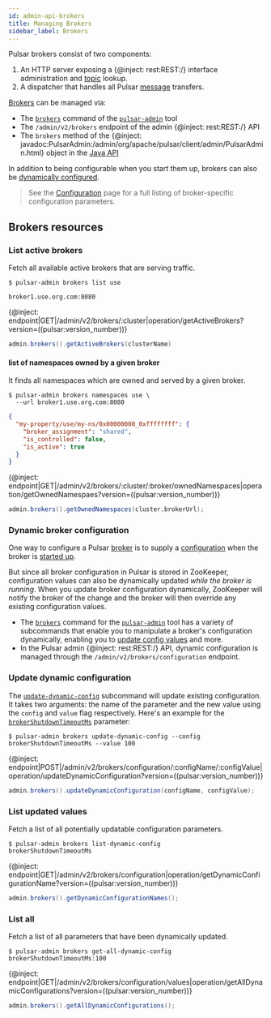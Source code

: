 ```yaml
---
id: admin-api-brokers
title: Managing Brokers
sidebar_label: Brokers
---
```


Pulsar brokers consist of two components:

1. An HTTP server exposing a {@inject: rest:REST:/} interface administration and [topic](reference-terminology.md#topic) lookup.
2. A dispatcher that handles all Pulsar [message](reference-terminology.md#message) transfers.

[Brokers](reference-terminology.md#broker) can be managed via:

* The [`brokers`](reference-pulsar-admin.md#brokers) command of the [`pulsar-admin`](reference-pulsar-admin.md) tool
* The `/admin/v2/brokers` endpoint of the admin {@inject: rest:REST:/} API
* The `brokers` method of the {@inject: javadoc:PulsarAdmin:/admin/org/apache/pulsar/client/admin/PulsarAdmin.html} object in the [Java API](client-libraries-java.md)

In addition to being configurable when you start them up, brokers can also be [dynamically configured](#dynamic-broker-configuration).

> See the [Configuration](reference-configuration.md#broker) page for a full listing of broker-specific configuration parameters.

## Brokers resources

### List active brokers

Fetch all available active brokers that are serving traffic.

<!--DOCUSAURUS_CODE_TABS-->
<!--pulsar-admin-->

```shell
$ pulsar-admin brokers list use
```

```
broker1.use.org.com:8080
```

<!--REST API-->

{@inject: endpoint|GET|/admin/v2/brokers/:cluster|operation/getActiveBrokers?version=((pulsar:version_number))}

<!--JAVA-->

```java
admin.brokers().getActiveBrokers(clusterName)
```

<!--END_DOCUSAURUS_CODE_TABS-->

#### list of namespaces owned by a given broker

It finds all namespaces which are owned and served by a given broker.

<!--DOCUSAURUS_CODE_TABS-->
<!--pulsar-admin-->

```shell
$ pulsar-admin brokers namespaces use \
  --url broker1.use.org.com:8080
```

```json
{
  "my-property/use/my-ns/0x00000000_0xffffffff": {
    "broker_assignment": "shared",
    "is_controlled": false,
    "is_active": true
  }
}
```
<!--REST API-->

{@inject: endpoint|GET|/admin/v2/brokers/:cluster/:broker/ownedNamespaces|operation/getOwnedNamespaes?version=((pulsar:version_number))}

<!--JAVA-->

```java
admin.brokers().getOwnedNamespaces(cluster,brokerUrl);
```
<!--END_DOCUSAURUS_CODE_TABS-->

### Dynamic broker configuration

One way to configure a Pulsar [broker](reference-terminology.md#broker) is to supply a [configuration](reference-configuration.md#broker) when the broker is [started up](reference-cli-tools.md#pulsar-broker).

But since all broker configuration in Pulsar is stored in ZooKeeper, configuration values can also be dynamically updated *while the broker is running*. When you update broker configuration dynamically, ZooKeeper will notify the broker of the change and the broker will then override any existing configuration values.

* The [`brokers`](reference-pulsar-admin.md#brokers) command for the [`pulsar-admin`](reference-pulsar-admin.md) tool has a variety of subcommands that enable you to manipulate a broker's configuration dynamically, enabling you to [update config values](#update-dynamic-configuration) and more.
* In the Pulsar admin {@inject: rest:REST:/} API, dynamic configuration is managed through the `/admin/v2/brokers/configuration` endpoint.

### Update dynamic configuration

<!--DOCUSAURUS_CODE_TABS-->
<!--pulsar-admin-->

The [`update-dynamic-config`](reference-pulsar-admin.md#brokers-update-dynamic-config) subcommand will update existing configuration. It takes two arguments: the name of the parameter and the new value using the `config` and `value` flag respectively. Here's an example for the [`brokerShutdownTimeoutMs`](reference-configuration.md#broker-brokerShutdownTimeoutMs) parameter:

```shell
$ pulsar-admin brokers update-dynamic-config --config brokerShutdownTimeoutMs --value 100
```

<!--REST API-->

{@inject: endpoint|POST|/admin/v2/brokers/configuration/:configName/:configValue|operation/updateDynamicConfiguration?version=((pulsar:version_number))}

<!--JAVA-->

```java
admin.brokers().updateDynamicConfiguration(configName, configValue);
```
<!--END_DOCUSAURUS_CODE_TABS-->

### List updated values

Fetch a list of all potentially updatable configuration parameters.
<!--DOCUSAURUS_CODE_TABS-->
<!--pulsar-admin-->

```shell
$ pulsar-admin brokers list-dynamic-config
brokerShutdownTimeoutMs
```

<!--REST API-->

{@inject: endpoint|GET|/admin/v2/brokers/configuration|operation/getDynamicConfigurationName?version=((pulsar:version_number))}

<!--JAVA-->

```java
admin.brokers().getDynamicConfigurationNames();
```
<!--END_DOCUSAURUS_CODE_TABS-->

### List all

Fetch a list of all parameters that have been dynamically updated.

<!--DOCUSAURUS_CODE_TABS-->
<!--pulsar-admin-->

```shell
$ pulsar-admin brokers get-all-dynamic-config
brokerShutdownTimeoutMs:100
```

<!--REST API-->

{@inject: endpoint|GET|/admin/v2/brokers/configuration/values|operation/getAllDynamicConfigurations?version=((pulsar:version_number))}

<!--JAVA-->

```java
admin.brokers().getAllDynamicConfigurations();
```
<!--END_DOCUSAURUS_CODE_TABS-->
